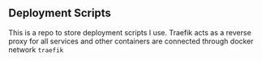 ## Deployment Scripts

This is a repo to store deployment scripts I use. Traefik acts as a reverse proxy for all services and other containers are connected through docker network `traefik`
